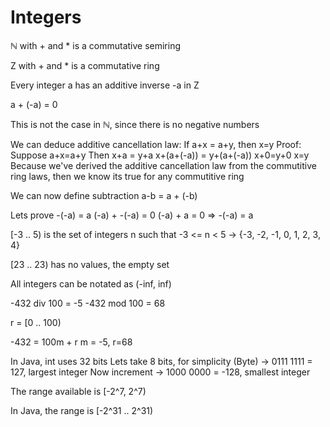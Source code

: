 <h1>Integers</h1>
ℕ with + and * is a commutative semiring

Z with + and * is a commutative ring

Every integer a has an additive inverse -a in Z

a + (-a) = 0

This is not the case in ℕ, since there is no negative numbers

We can deduce additive cancellation law:
	If a+x = a+y, then x=y
	Proof:
		Suppose a+x=a+y
		Then x+a = y+a
		x+(a+(-a)) = y+(a+(-a))
		x+0=y+0
		x=y
Because we've derived the additive cancellation law from the commutitive ring laws, then we know its true for any commutitive ring

We can now define subtraction
	a-b = a + (-b)

Lets prove -(-a) = a
(-a) + -(-a) = 0
(-a) + a = 0
=> -(-a) = a

[-3 .. 5) is the set of integers n such that -3 <= n < 5
-> {-3, -2, -1, 0, 1, 2, 3, 4}

[23 .. 23) has no values, the empty set

All integers can be notated as (-inf, inf)

-432 div 100 = -5
-432 mod 100 = 68

r = [0 .. 100)

-432 = 100m + r
m = -5, r=68

In Java, int uses 32 bits
Lets take 8 bits, for simplicity (Byte)
-> 0111 1111 = 127, largest  integer
Now increment
-> 1000 0000 = -128, smallest integer

The range available is [-2^7, 2^7)

In Java, the range is [-2^31 .. 2^31)